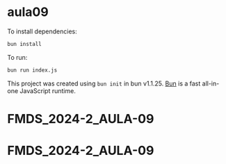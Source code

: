 # aula09

To install dependencies:

```bash
bun install
```

To run:

```bash
bun run index.js
```

This project was created using `bun init` in bun v1.1.25. [Bun](https://bun.sh) is a fast all-in-one JavaScript runtime.
# FMDS_2024-2_AULA-09
# FMDS_2024-2_AULA-09
